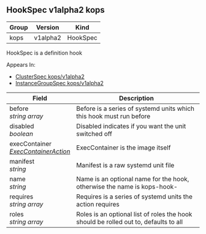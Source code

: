 ## HookSpec v1alpha2 kops

Group        | Version     | Kind
------------ | ---------- | -----------
kops | v1alpha2 | HookSpec



HookSpec is a definition hook

<aside class="notice">
Appears In:

<ul> 
<li><a href="#clusterspec-v1alpha2-kops">ClusterSpec kops/v1alpha2</a></li>
<li><a href="#instancegroupspec-v1alpha2-kops">InstanceGroupSpec kops/v1alpha2</a></li>
</ul></aside>

Field        | Description
------------ | -----------
before <br /> *string array*    | Before is a series of systemd units which this hook must run before
disabled <br /> *boolean*    | Disabled indicates if you want the unit switched off
execContainer <br /> *[ExecContainerAction](#execcontaineraction-v1alpha2-kops)*    | ExecContainer is the image itself
manifest <br /> *string*    | Manifest is a raw systemd unit file
name <br /> *string*    | Name is an optional name for the hook, otherwise the name is kops-hook-<index>
requires <br /> *string array*    | Requires is a series of systemd units the action requires
roles <br /> *string array*    | Roles is an optional list of roles the hook should be rolled out to, defaults to all

